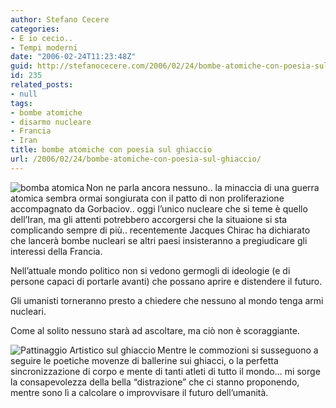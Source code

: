 ```yaml
---
author: Stefano Cecere
categories:
- E io cecio..
- Tempi moderni
date: "2006-02-24T11:23:48Z"
guid: http://stefanocecere.com/2006/02/24/bombe-atomiche-con-poesia-sul-ghiaccio/
id: 235
related_posts:
- null
tags:
- bombe atomiche
- disarmo nucleare
- Francia
- Iran
title: bombe atomiche con poesia sul ghiaccio
url: /2006/02/24/bombe-atomiche-con-poesia-sul-ghiaccio/
---
```


<img src='/wp-content/bomba_atomica.jpg' alt='bomba atomica' align='left' />Non ne parla ancora nessuno.. la minaccia di una guerra atomica sembra ormai songiurata con il patto di non proliferazione accompagnato da Gorbaciov.. oggi l&#8217;unico nucleare che si teme è quello dell&#8217;Iran, ma gli attenti potrebbero accorgersi che la situaione si sta complicando sempre di più.. recentemente Jacques Chirac ha dichiarato che lancerà bombe nucleari se altri paesi insisteranno a pregiudicare gli interessi della Francia.
  
Nell&#8217;attuale mondo politico non si vedono germogli di ideologie (e di persone capaci di portarle avanti) che possano aprire e distendere il futuro.

Gli umanisti torneranno presto a chiedere che nessuno al mondo tenga armi nucleari.
  
Come al solito nessuno starà ad ascoltare, ma ciò non è scoraggiante.

<img src='/wp-content/pattinaggioartistico.jpg' alt='Pattinaggio Artistico sul ghiaccio' align='left' />Mentre le commozioni si susseguono a seguire le poetiche movenze di ballerine sui ghiacci, o la perfetta sincronizzazione di corpo e mente di tanti atleti di tutto il mondo&#8230; mi sorge la consapevolezza della bella &#8220;distrazione&#8221; che ci stanno proponendo, mentre sono lì a calcolare o improvvisare il futuro dell&#8217;umanità.